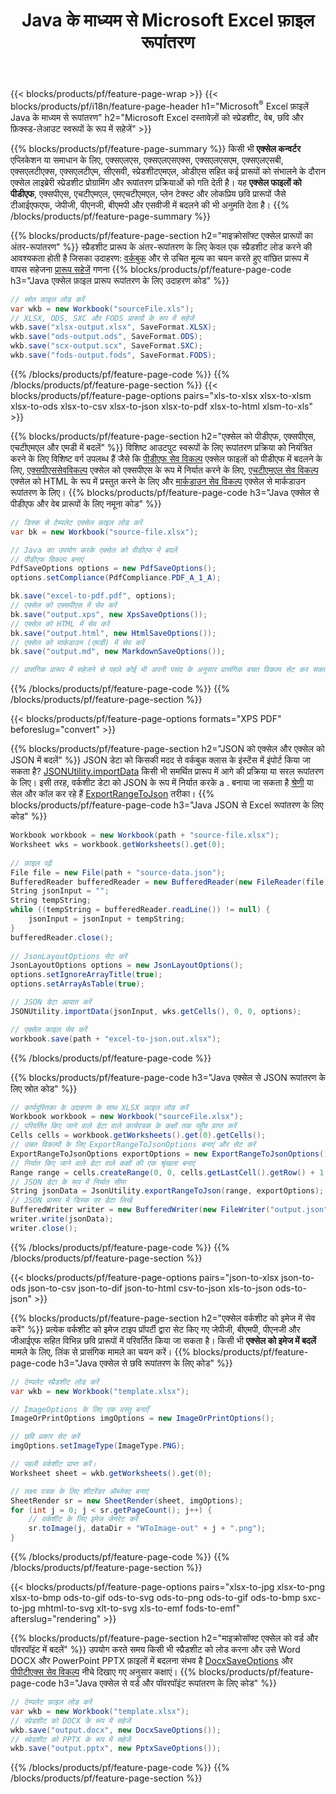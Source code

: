 ﻿---
title: Java के माध्यम से Microsoft Excel फ़ाइल रूपांतरण 
url: /hi/java/conversion/
description: एक्सेल एक्सएलएस, एक्सएलएसएक्स, ओडीएस, सीएसवी को पीडीएफ, एक्सपीएस, एचटीएमएल, जेपीईजी, एचटीएमएल और कई अन्य लोकप्रिय प्रारूपों को Java कोड की कुछ पंक्तियों के साथ कनवर्ट करें।
---
{{< blocks/products/pf/feature-page-wrap >}}
{{< blocks/products/pf/i18n/feature-page-header h1="Microsoft<sup>&reg;</sup> Excel फ़ाइलें Java के माध्यम से रूपांतरण" h2="Microsoft Excel दस्तावेज़ों को स्प्रेडशीट, वेब, छवि और फ़िक्स्ड-लेआउट स्वरूपों के रूप में सहेजें" >}}

{{% blocks/products/pf/feature-page-summary %}}
किसी भी **एक्सेल कन्वर्टर** एप्लिकेशन या समाधान के लिए, एक्सएलएस, एक्सएलएसएक्स, एक्सएलएसएम, एक्सएलएसबी, एक्सएलटीएक्स, एक्सएलटीएम, सीएसवी, स्प्रेडशीटएमएल, ओडीएस सहित कई प्रारूपों को संभालने के दौरान एक्सेल लाइब्रेरी स्प्रेडशीट प्रोग्रामिंग और रूपांतरण प्रक्रियाओं को गति देती है। यह **एक्सेल फाइलों को पीडीएफ**, एक्सपीएस, एचटीएमएल, एमएचटीएमएल, प्लेन टेक्स्ट और लोकप्रिय छवि प्रारूपों जैसे टीआईएफएफ, जेपीजी, पीएनजी, बीएमपी और एसवीजी में बदलने की भी अनुमति देता है।
{{% /blocks/products/pf/feature-page-summary %}}

{{% blocks/products/pf/feature-page-section h2="माइक्रोसॉफ्ट एक्सेल प्रारूपों का अंतर-रूपांतरण" %}}
स्प्रैडशीट प्रारूप के अंतर-रूपांतरण के लिए केवल एक स्प्रैडशीट लोड करने की आवश्यकता होती है जिसका उदाहरण: [वर्कबुक](https://apireference.aspose.com/cells/java/com.aspose.cells/Workbook) और से उचित मूल्य का चयन करते हुए वांछित प्रारूप में वापस सहेजना [प्रारूप सहेजें](https://apireference.aspose.com/cells/java/com.aspose.cells/SaveFormat) गणना
{{% blocks/products/pf/feature-page-code h3="Java एक्सेल फ़ाइल प्रारूप रूपांतरण के लिए उदाहरण कोड" %}}

```cs
// स्रोत फ़ाइल लोड करें
var wkb = new Workbook("sourceFile.xls");
// XLSX, ODS, SXC और FODS प्रारूपों के रूप में सहेजें
wkb.save("xlsx-output.xlsx", SaveFormat.XLSX);
wkb.save("ods-output.ods", SaveFormat.ODS);
wkb.save("scx-output.scx", SaveFormat.SXC);
wkb.save("fods-output.fods", SaveFormat.FODS);

```
{{% /blocks/products/pf/feature-page-code %}}
{{% /blocks/products/pf/feature-page-section %}}
{{< blocks/products/pf/feature-page-options pairs="xls-to-xlsx xlsx-to-xlsm xlsx-to-ods xlsx-to-csv xlsx-to-json xlsx-to-pdf xlsx-to-html xlsm-to-xls" >}}


{{% blocks/products/pf/feature-page-section h2="एक्सेल को पीडीएफ, एक्सपीएस, एचटीएमएल और एमडी में बदलें" %}}
विशिष्ट आउटपुट स्वरूपों के लिए रूपांतरण प्रक्रिया को नियंत्रित करने के लिए विशिष्ट वर्ग उपलब्ध हैं जैसे कि [पीडीएफ सेव विकल्प](https://apireference.aspose.com/cells/java/com.aspose.cells/PdfSaveOptions) एक्सेल फाइलों को पीडीएफ में बदलने के लिए, [एक्सपीएससेवविकल्प](https://apireference.aspose.com/cells/java/com.aspose.cells/XpsSaveOptions) एक्सेल को एक्सपीएस के रूप में निर्यात करने के लिए, [एचटीएमएल सेव विकल्प](https://apireference.aspose.com/cells/java/com.aspose.cells/HtmlSaveOptions) एक्सेल को HTML के रूप में प्रस्तुत करने के लिए और [मार्कडाउन सेव विकल्प](https://apireference.aspose.com/cells/java/com.aspose.cells/MarkdownSaveOptions) एक्सेल से मार्कडाउन रूपांतरण के लिए। 
{{% blocks/products/pf/feature-page-code h3="Java एक्सेल से पीडीएफ और वेब प्रारूपों के लिए नमूना कोड" %}}

```cs
// डिस्क से टेम्पलेट एक्सेल फ़ाइल लोड करें
var bk = new Workbook("source-file.xlsx");

// Java का उपयोग करके एक्सेल को पीडीएफ में बदलें
// पीडीएफ विकल्प बनाएं
PdfSaveOptions options = new PdfSaveOptions();
options.setCompliance(PdfCompliance.PDF_A_1_A);

bk.save("excel-to-pdf.pdf", options);
// एक्सेल को एक्सपीएस में सेव करें
bk.save("output.xps", new XpsSaveOptions());
// एक्सेल को HTML में सेव करें
bk.save("output.html", new HtmlSaveOptions());
// एक्सेल को मार्कडाउन (एमडी) में सेव करें
bk.save("output.md", new MarkdownSaveOptions());

// प्रासंगिक प्रारूप में सहेजने से पहले कोई भी अपनी पसंद के अनुसार प्रासंगिक बचत विकल्प सेट कर सकता है

```
{{% /blocks/products/pf/feature-page-code %}}
{{% /blocks/products/pf/feature-page-section %}}

{{< blocks/products/pf/feature-page-options formats="XPS PDF" beforeslug="convert" >}}

{{% blocks/products/pf/feature-page-section h2="JSON को एक्सेल और एक्सेल को JSON में बदलें" %}}
JSON डेटा को किसकी मदद से वर्कबुक क्लास के इंस्टेंस में इंपोर्ट किया जा सकता है? [JSONUtility.importData](https://apireference.aspose.com/cells/java/com.aspose.cells/jsonutility#importData) किसी भी समर्थित प्रारूप में आगे की प्रक्रिया या सरल रूपांतरण के लिए। इसी तरह, वर्कशीट डेटा को JSON के रूप में निर्यात करके a . बनाया जा सकता है [श्रेणी](https://apireference.aspose.com/cells/java/com.aspose.cells/range) या सेल और कॉल कर रहे हैं [ExportRangeToJson](https://apireference.aspose.com/cells/java/com.aspose.cells/jsonutility) तरीका।
{{% blocks/products/pf/feature-page-code h3="Java JSON से Excel रूपांतरण के लिए कोड" %}}
```cs
Workbook workbook = new Workbook(path + "source-file.xlsx");
Worksheet wks = workbook.getWorksheets().get(0);
		
// फ़ाइल पढ़ें
File file = new File(path + "source-data.json");
BufferedReader bufferedReader = new BufferedReader(new FileReader(file));
String jsonInput = "";
String tempString;
while ((tempString = bufferedReader.readLine()) != null) {
	jsonInput = jsonInput + tempString; 
}
bufferedReader.close();
							
// JsonLayoutOptions सेट करें
JsonLayoutOptions options = new JsonLayoutOptions();
options.setIgnoreArrayTitle(true);
options.setArrayAsTable(true);

// JSON डेटा आयात करें
JSONUtility.importData(jsonInput, wks.getCells(), 0, 0, options);

// एक्सेल फाइल सेव करें
workbook.save(path + "excel-to-json.out.xlsx");

```
{{% /blocks/products/pf/feature-page-code %}}

{{% blocks/products/pf/feature-page-code h3="Java एक्सेल से JSON रूपांतरण के लिए स्रोत कोड" %}}
```cs
// कार्यपुस्तिका के उदाहरण के साथ XLSX फ़ाइल लोड करें
Workbook workbook = new Workbook("sourceFile.xlsx");
// परिवर्तित किए जाने वाले डेटा वाले कार्यपत्रक के कक्षों तक पहुँच प्राप्त करें
Cells cells = workbook.getWorksheets().get(0).getCells();
// उन्नत विकल्पों के लिए ExportRangeToJsonOptions बनाएं और सेट करें
ExportRangeToJsonOptions exportOptions = new ExportRangeToJsonOptions();
// निर्यात किए जाने वाले डेटा वाले कक्षों की एक श्रृंखला बनाएं
Range range = cells.createRange(0, 0, cells.getLastCell().getRow() + 1, cells.getLastCell().getColumn() + 1);
// JSON डेटा के रूप में निर्यात सीमा
String jsonData = JsonUtility.exportRangeToJson(range, exportOptions);
// JSON प्रारूप में डिस्क पर डेटा लिखें
BufferedWriter writer = new BufferedWriter(new FileWriter("output.json"));
writer.write(jsonData);
writer.close();    

```
{{% /blocks/products/pf/feature-page-code %}}
{{% /blocks/products/pf/feature-page-section %}}

{{< blocks/products/pf/feature-page-options pairs="json-to-xlsx json-to-ods json-to-csv json-to-dif json-to-html csv-to-json xls-to-json ods-to-json" >}}

{{% blocks/products/pf/feature-page-section h2="एक्सेल वर्कशीट को इमेज में सेव करें" %}}
प्रत्येक वर्कशीट को इमेज टाइप प्रॉपर्टी द्वारा सेट किए गए जेपीजी, बीएमपी, पीएनजी और जीआईएफ सहित विभिन्न छवि प्रारूपों में परिवर्तित किया जा सकता है। किसी भी **एक्सेल को इमेज में बदलें** मामले के लिए, लिंक से प्रासंगिक मामले का चयन करें।
{{% blocks/products/pf/feature-page-code h3="Java एक्सेल से छवि रूपांतरण के लिए कोड" %}}
```cs
// टेम्पलेट स्प्रैडशीट लोड करें
var wkb = new Workbook("template.xlsx");

// ImageOptions के लिए एक वस्तु बनाएँ
ImageOrPrintOptions imgOptions = new ImageOrPrintOptions();

// छवि प्रकार सेट करें
imgOptions.setImageType(ImageType.PNG);

// पहली वर्कशीट प्राप्त करें।
Worksheet sheet = wkb.getWorksheets().get(0);

// लक्ष्य पत्रक के लिए शीटरेंडर ऑब्जेक्ट बनाएं
SheetRender sr = new SheetRender(sheet, imgOptions);
for (int j = 0; j < sr.getPageCount(); j++) {
	// वर्कशीट के लिए इमेज जेनरेट करें
	sr.toImage(j, dataDir + "WToImage-out" + j + ".png");
}

```
{{% /blocks/products/pf/feature-page-code %}}
{{% /blocks/products/pf/feature-page-section %}}

{{< blocks/products/pf/feature-page-options pairs="xlsx-to-jpg xlsx-to-png xlsx-to-bmp ods-to-gif ods-to-svg ods-to-png ods-to-gif ods-to-bmp sxc-to-jpg mhtml-to-svg xlt-to-svg xls-to-emf fods-to-emf" afterslug="rendering" >}}

{{% blocks/products/pf/feature-page-section h2="माइक्रोसॉफ्ट एक्सेल को वर्ड और पॉवरपॉइंट में बदलें" %}}
उपयोग करते समय किसी भी स्प्रैडशीट को लोड करना और उसे Word DOCX और PowerPoint PPTX फ़ाइलों में बदलना संभव है [DocxSaveOptions](https://apireference.aspose.com/cells/java/com.aspose.cells/DocxSaveOptions) और [पीपीटीएक्स सेव विकल्प](https://apireference.aspose.com/cells/java/com.aspose.cells/PptxSaveOptions) नीचे दिखाए गए अनुसार कक्षाएं।
{{% blocks/products/pf/feature-page-code h3="Java एक्सेल से वर्ड और पॉवरपॉइंट रूपांतरण के लिए कोड" %}}
```cs
// टेम्पलेट फ़ाइल लोड करें
var wkb = new Workbook("template.xlsx");
// स्प्रेडशीट को DOCX के रूप में सहेजें
wkb.save("output.docx", new DocxSaveOptions());
// स्प्रेडशीट को PPTX के रूप में सहेजें
wkb.save("output.pptx", new PptxSaveOptions());

```
{{% /blocks/products/pf/feature-page-code %}}
{{% /blocks/products/pf/feature-page-section %}}